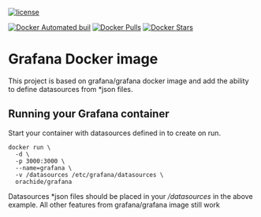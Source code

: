 [![license](https://img.shields.io/github/license/orachide/docker-grafana.svg?style=flat-square)](https://opensource.org/licenses/MIT)

[![Docker Automated buil](https://img.shields.io/docker/automated/orachide/grafana.svg?style=flat-square)](https://hub.docker.com/r/orachide/grafana/)
[![Docker Pulls](https://img.shields.io/docker/pulls/orachide/grafana.svg?style=flat-square)](https://hub.docker.com/r/orachide/grafana/)
[![Docker Stars](https://img.shields.io/docker/stars/orachide/grafana.svg?style=flat-square)](https://hub.docker.com/r/orachide/grafana/)

# Grafana Docker image

This project is based on grafana/grafana docker image and add the ability to define datasources from *json files.

## Running your Grafana container

Start your container with datasources defined in  to create on run.

```
docker run \
  -d \
  -p 3000:3000 \
  --name=grafana \
  -v /datasources /etc/grafana/datasources \
  orachide/grafana
```
Datasources *json files should be placed in your */datasources* in the above example.
All other features from grafana/grafana image still work 
